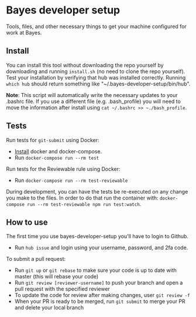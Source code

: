 # Bayes developer setup
Tools, files, and other necessary things to get your machine configured for work at Bayes.

## Install

You can install this tool without downloading the repo yourself by downloading and
running `install.sh` (no need to clone the repo yourself). Test your installation by verifying that hub was installed correctly.
Running `which hub` should return something like "~/.bayes-developer-setup/bin/hub".

**Note**: This script will automatically write the necessary updates to your .bashrc file. If you use a different file (e.g. .bash_profile) you will need to move the information after install using `cat ~/.bashrc >> ~./bash_profile`. 
## Tests

Run tests for `git-submit` using Docker:

* [Install](http://go/wiki/Docker) docker and docker-compose.
* Run `docker-compose run --rm test`

Run tests for the Reviewable rule using Docker:

* Run `docker-compose run --rm test-reviewable`

During development, you can have the tests be re-executed on any change you make
to the files. In order to do that run the container with:
`docker-compose run --rm test-reviewable npm run test:watch`.

## How to use

The first time you use bayes-developer-setup you'll have to login to Github. 

* Run `hub issue` and login using your username, password, and 2fa code.

To submit a pull request:

* Run `git up` or `git rebase` to make sure your code is up to date with master (this will rebase your code)
* Run `git review [reviewer-username]` to push your branch and open a pull request with the specified reviewer
* To update the code for review after making changes, user `git review -f`
* When your PR is ready to be merged, run `git submit` to merge your PR and delete your local branch
